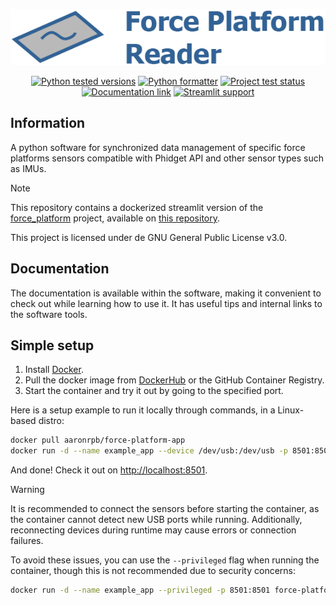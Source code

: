 <p align="center">
  <a href="#readme"><img alt="Force platform reader logo" src="images/force_platform_logo.png"></a>
</p>
<p align="center">
  <a href="#readme"><img alt="Python tested versions" src="https://img.shields.io/badge/python-3.10_3.11-blue?style=flat-square"></a>
  <a href="https://github.com/psf/black"><img alt="Python formatter" src="https://img.shields.io/badge/code%20style-black-000000?style=flat-square"></a>
  <a href="https://github.com/AaronPB/force-platform-app/actions/workflows/project_test.yaml"><img alt="Project test status" src="https://img.shields.io/github/actions/workflow/status/AaronPB/force-platform-app/project_test.yaml?branch=master&logo=github&label=project_test&style=flat-square"></a>
  <a href="https://aaronpb.github.io/force_platform/"><img alt="Documentation link" src="https://img.shields.io/badge/main_project_docs-available-44CC11?logo=materialformkdocs&logoColor=white&style=flat-square"></a>
  <a href="https://streamlit.io/"><img alt="Streamlit support" src="https://img.shields.io/badge/Powered_with_Streamlit-FF4B4B?logo=streamlit&logoColor=white&style=flat-square"></a>
</p>

## Information

A python software for synchronized data management of specific force platforms sensors compatible with Phidget API and other sensor types such as IMUs.

> [!note]
> This repository contains a dockerized streamlit version of the [force_platform](https://aaronpb.github.io/force_platform/) project, available on [this repository](https://github.com/AaronPB/force_platform).

This project is licensed under de GNU General Public License v3.0.

## Documentation

The documentation is available within the software, making it convenient to check out while learning how to use it. It has useful tips and internal links to the software tools.

## Simple setup

1. Install [Docker](https://docs.docker.com/engine/install/).
2. Pull the docker image from [DockerHub](https://hub.docker.com/r/aaronrpb/force-platform-app) or the GitHub Container Registry.
3. Start the container and try it out by going to the specified port.

Here is a setup example to run it locally through commands, in a Linux-based distro:

```bash
docker pull aaronrpb/force-platform-app
docker run -d --name example_app --device /dev/usb:/dev/usb -p 8501:8501 force-platform-app
```

And done! Check it out on [http://localhost:8501](http://localhost:8501).

> [!warning]
> It is recommended to connect the sensors before starting the container, as the container cannot detect new USB ports while running.
> Additionally, reconnecting devices during runtime may cause errors or connection failures.
>
> To avoid these issues, you can use the `--privileged` flag when running the container, though this is not recommended due to security concerns:
> ```bash
> docker run -d --name example_app --privileged -p 8501:8501 force-platform-app
> ```
